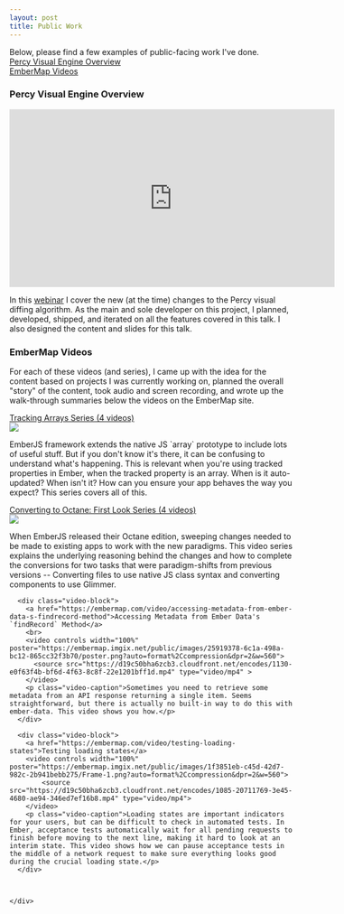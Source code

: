 ```yaml
---
layout: post
title: Public Work
---
```


<div class="p-centered">
  Below, please find a few examples of public-facing work I've done. 
  <br>  
  <a href="#percy-visual-engine-overview">Percy Visual Engine Overview</a>
  <br>
  <a href="#embermap-videos">EmberMap Videos</a>

  <div id="percy-visual-engine-overview" class="section">
    <h3>Percy Visual Engine Overview</h3>
    <iframe width="576" height="315" src="https://www.youtube.com/embed/9X-1BToA2Iw" title="YouTube video player" frameborder="0" allow="accelerometer; autoplay; clipboard-write; encrypted-media; gyroscope; picture-in-picture; web-share" allowfullscreen class="youtube-embed"></iframe>
    <p class="video-caption">In this <a href="https://www.browserstack.com/webinars/percy-visual-engine-pt">webinar</a> I cover the new (at the time) changes to the Percy visual diffing algorithm. As the main and sole developer on this project, I planned, developed, shipped, and iterated on all the features covered in this talk. I also designed the content and slides for this talk.</p>
  </div>

  <div class="divided"></div>

  <div id="embermap-videos" class="section">
    <h3>EmberMap Videos</h3>
    <p>For each of these videos (and series), I came up with the idea for the content based on projects I was currently working on, planned the overall "story" of the content, took audio and screen recording, and wrote up the walk-through summaries below the videos on the EmberMap site.</p>
    <div class="p-left-aligned">
      <div class="video-block">
        <a href="https://embermap.com/topics/tracking-arrays">Tracking Arrays Series (4 videos)
          <br>
          <img src="https://embermap.imgix.net/public/images/c1c05140-de0f-466a-8dfc-69ea55315818/Arrays.png?auto=format%2Ccompression&amp;dpr=2&amp;w=560">
        </a>
        <p class="video-caption">EmberJS framework extends the native JS `array` prototype to include lots of useful stuff. But if you don't know it's there, it can be confusing to understand what's happening. This is relevant when you're using tracked properties in Ember, when the tracked property is an array. When is it auto-updated? When isn't it? How can you ensure your app behaves the way you expect? This series covers all of this.</p>
      </div>
      <div class="video-block">
        <a href="https://embermap.com/topics/converting-to-octane-first-look">Converting to Octane: First Look Series (4 videos)
          <br>
          <img src="https://embermap.imgix.net/public/images/903b1671-738b-43d6-b7b5-40a79b6d23dd/series-poster.png?auto=format%2Ccompression&amp;dpr=2&amp;w=560">
        </a>
        <p class="video-caption">When EmberJS released their Octane edition, sweeping changes needed to be made to existing apps to work with the new paradigms. This video series explains the underlying reasoning behind the changes and how to complete the conversions for two tasks that were paradigm-shifts from previous versions -- Converting files to use native JS class syntax and converting components to use Glimmer.</p>
      </div>

      <div class="video-block">
        <a href="https://embermap.com/video/accessing-metadata-from-ember-data-s-findrecord-method">Accessing Metadata from Ember Data's `findRecord` Method</a>
        <br>
        <video controls width="100%" poster="https://embermap.imgix.net/public/images/25919378-6c1a-498a-bc12-865cc32f3b70/poster.png?auto=format%2Ccompression&dpr=2&w=560">
          <source src="https://d19c50bha6zcb3.cloudfront.net/encodes/1130-e0f63f4b-bf6d-4f63-8c8f-22e1201bff1d.mp4" type="video/mp4" >
        </video>
        <p class="video-caption">Sometimes you need to retrieve some metadata from an API response returning a single item. Seems straightforward, but there is actually no built-in way to do this with ember-data. This video shows you how.</p>
      </div>

      <div class="video-block">
        <a href="https://embermap.com/video/testing-loading-states">Testing loading states</a>
        <video controls width="100%" poster="https://embermap.imgix.net/public/images/1f3851eb-c45d-42d7-982c-2b941bebb275/Frame-1.png?auto=format%2Ccompression&dpr=2&w=560">
            <source src="https://d19c50bha6zcb3.cloudfront.net/encodes/1085-20711769-3e45-4680-ae94-346ed7ef16b8.mp4" type="video/mp4">
        </video>
        <p class="video-caption">Loading states are important indicators for your users, but can be difficult to check in automated tests. In Ember, acceptance tests automatically wait for all pending requests to finish before moving to the next line, making it hard to look at an interim state. This video shows how we can pause acceptance tests in the middle of a network request to make sure everything looks good during the crucial loading state.</p>
      </div>
    
  

    </div>
  </div>
  

</div>

